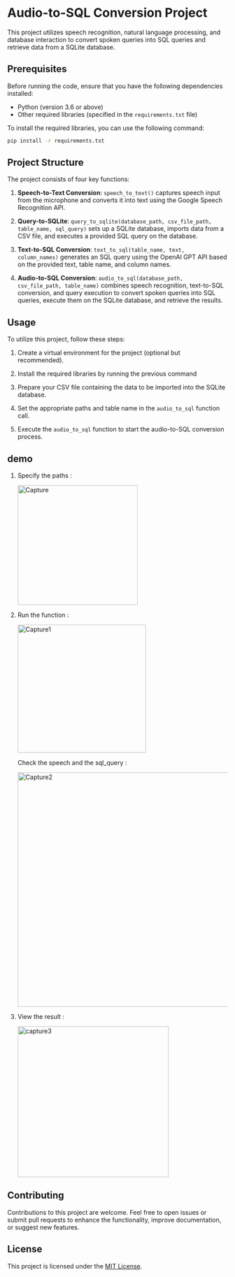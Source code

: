 # Audio-to-SQL Conversion Project

This project utilizes speech recognition, natural language processing, and database interaction to convert spoken queries into SQL queries and retrieve data from a SQLite database.

## Prerequisites

Before running the code, ensure that you have the following dependencies installed:

- Python (version 3.6 or above)
- Other required libraries (specified in the `requirements.txt` file)

To install the required libraries, you can use the following command:

```bash
pip install -r requirements.txt
```


## Project Structure

The project consists of four key functions:

1. **Speech-to-Text Conversion**: `speech_to_text()` captures speech input from the microphone and converts it into text using the Google Speech Recognition API.

2. **Query-to-SQLite**: `query_to_sqlite(database_path, csv_file_path, table_name, sql_query)` sets up a SQLite database, imports data from a CSV file, and executes a provided SQL query on the database.

3. **Text-to-SQL Conversion**: `text_to_sql(table_name, text, column_names)` generates an SQL query using the OpenAI GPT API based on the provided text, table name, and column names.

4. **Audio-to-SQL Conversion**: `audio_to_sql(database_path, csv_file_path, table_name)` combines speech recognition, text-to-SQL conversion, and query execution to convert spoken queries into SQL queries, execute them on the SQLite database, and retrieve the results.

## Usage

To utilize this project, follow these steps:

1. Create a virtual environment for the project (optional but recommended).

2. Install the required libraries by running the previous command

3. Prepare your CSV file containing the data to be imported into the SQLite database.

4. Set the appropriate paths and table name in the `audio_to_sql` function call.

5. Execute the `audio_to_sql` function to start the audio-to-SQL conversion process.

## demo
1. Specify the paths :

   <img width="274" alt="Capture" src="https://github.com/aybstain/GPT_SQL/assets/103702856/aed20408-d872-4418-8918-7d8aa07f05eb">
   
3. Run the function :

   <img width="293" alt="Capture1" src="https://github.com/aybstain/GPT_SQL/assets/103702856/9fe54447-3e62-4273-ae4a-57a493e6c4b2">

   Check the speech and the sql_query :

   <img width="536" alt="Capture2" src="https://github.com/aybstain/GPT_SQL/assets/103702856/9daee2d3-fe39-4fc1-97d9-a2695e3e27af">
   
5. View the result :

   <img width="345" alt="capture3" src="https://github.com/aybstain/GPT_SQL/assets/103702856/baf25ea8-ad7e-4034-af1d-880263f990cb">



## Contributing

Contributions to this project are welcome. Feel free to open issues or submit pull requests to enhance the functionality, improve documentation, or suggest new features.

## License

This project is licensed under the [MIT License](LICENSE).







